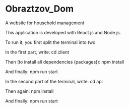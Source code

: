 # Obraztzov_Dom
A website for household management 

This application is developed with React.js and Node.js.

To run it, you first split the terminal into two

In the first part, write:
cd client

Then (to install all dependencies (packages)):
npm install

And finally:
npm run start

In the second part of the terminal, write:
cd api

Then again:
npm install

And finally:
npm run start
